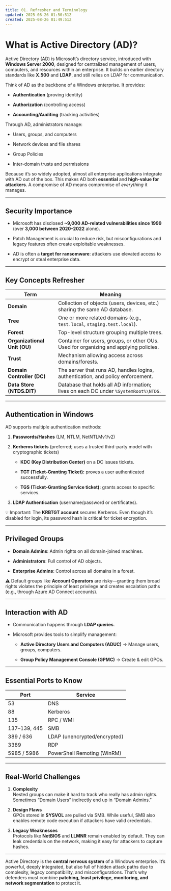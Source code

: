 ```yaml
---
title: 01. Refresher and Terminology
updated: 2025-08-26 01:50:51Z
created: 2025-08-26 01:49:51Z
---
```


# [](https://chatgpt.com/c/68ad1266-12f4-832e-884c-189df7982f86#main)What is Active Directory (AD)?

Active Directory (AD) is Microsoft’s directory service, introduced with **Windows Server 2000**, designed for centralized management of users, computers, and resources within an enterprise. It builds on earlier directory standards like **X.500** and **LDAP**, and still relies on LDAP for communication.

Think of AD as the backbone of a Windows enterprise. It provides:

- **Authentication** (proving identity)
    
- **Authorization** (controlling access)
    
- **Accounting/Auditing** (tracking activities)
    

Through AD, administrators manage:

- Users, groups, and computers
    
- Network devices and file shares
    
- Group Policies
    
- Inter-domain trusts and permissions
    

Because it’s so widely adopted, almost all enterprise applications integrate with AD out of the box. This makes AD both **essential** and **high-value for attackers**. A compromise of AD means compromise of *everything* it manages.

* * *

## Security Importance

- Microsoft has disclosed **~9,000 AD-related vulnerabilities since 1999** (over **3,000 between 2020–2022** alone).
    
- Patch Management is crucial to reduce risk, but misconfigurations and legacy features often create exploitable weaknesses.
    
- AD is often a **target for ransomware**: attackers use elevated access to encrypt or steal enterprise data.
    

* * *

## Key Concepts Refresher

| Term | Meaning |
| --- | --- |
| **Domain** | Collection of objects (users, devices, etc.) sharing the same AD database. |
| **Tree** | One or more related domains (e.g., `test.local`, `staging.test.local`). |
| **Forest** | Top-level structure grouping multiple trees. |
| **Organizational Unit (OU)** | Container for users, groups, or other OUs. Used for organizing and applying policies. |
| **Trust** | Mechanism allowing access across domains/forests. |
| **Domain Controller (DC)** | The server that runs AD, handles logins, authentication, and policy enforcement. |
| **Data Store (NTDS.DIT)** | Database that holds all AD information; lives on each DC under `%SystemRoot%\NTDS`. |

* * *

## Authentication in Windows

AD supports multiple authentication methods:

1.  **Passwords/Hashes** (LM, NTLM, NetNTLMv1/v2)
    
2.  **Kerberos tickets** (preferred; uses a trusted third-party model with cryptographic tickets)
    
    - **KDC (Key Distribution Center)** on a DC issues tickets.
        
    - **TGT (Ticket-Granting Ticket):** proves a user authenticated successfully.
        
    - **TGS (Ticket-Granting Service ticket):** grants access to specific services.
        
3.  **LDAP Authentication** (username/password or certificates).
    

💡 Important: The **KRBTGT account** secures Kerberos. Even though it’s disabled for login, its password hash is critical for ticket encryption.

* * *

## Privileged Groups

- **Domain Admins**: Admin rights on all domain-joined machines.
    
- **Administrators**: Full control of AD objects.
    
- **Enterprise Admins**: Control across all domains in a forest.
    

⚠️ Default groups like **Account Operators** are risky—granting them broad rights violates the principle of least privilege and creates escalation paths (e.g., through Azure AD Connect accounts).

* * *

## Interaction with AD

- Communication happens through **LDAP queries**.
    
- Microsoft provides tools to simplify management:
    
    - **Active Directory Users and Computers (ADUC)** → Manage users, groups, computers.
        
    - **Group Policy Management Console (GPMC)** → Create & edit GPOs.
        

* * *

## Essential Ports to Know

| Port | Service |
| --- | --- |
| 53  | DNS |
| 88  | Kerberos |
| 135 | RPC / WMI |
| 137–139, 445 | SMB |
| 389 / 636 | LDAP (unencrypted/encrypted) |
| 3389 | RDP |
| 5985 / 5986 | PowerShell Remoting (WinRM) |

* * *

## Real-World Challenges

1.  **Complexity**  
    Nested groups can make it hard to track who really has admin rights. Sometimes “Domain Users” indirectly end up in “Domain Admins.”
    
2.  **Design Flaws**  
    GPOs stored in **SYSVOL** are pulled via SMB. While useful, SMB also enables remote code execution if attackers have valid credentials.
    
3.  **Legacy Weaknesses**  
    Protocols like **NetBIOS** and **LLMNR** remain enabled by default. They can leak credentials on the network, making it easy for attackers to capture hashes.
    

* * *

  
Active Directory is the **central nervous system** of a Windows enterprise. It’s powerful, deeply integrated, but also full of hidden attack paths due to complexity, legacy compatibility, and misconfigurations. That’s why defenders must combine **patching, least privilege, monitoring, and network segmentation** to protect it.

&nbsp;
